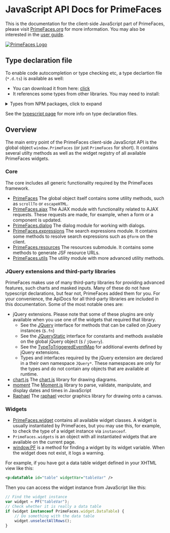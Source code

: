 # JavaScript API Docs for PrimeFaces

This is the documentation for the client-side JavaScript part of PrimeFaces, please visit [PrimeFaces.org](https://www.primefaces.org) for more information. You may also 
be interested in the [user guide](https://primefaces.github.io/primefaces/).

[![PrimeFaces Logo](https://www.primefaces.org/wp-content/uploads/2016/10/prime_logo_new.png)](https://www.primefaces.org/showcase)

## Type declaration file

To enable code autocompletion or type checking etc, a type declartion file (`*.d.ts`) is available as well:

* You can download it from here: [click](../PrimeFaces.d.ts)
* It references some types from other libraries. You may need to install:

<details>
<summary>Types from NPM packages, click to expand </summary>

```sh
npm install --save-dev @types/jquery
npm install --save-dev @types/jqueryui
npm install --save-dev @types/chart.js
npm install --save-dev @types/googlemaps
npm install --save-dev @types/jquery.fileupload
npm install --save-dev @fullcalendar/core
npm install --save-dev @fullcalendar/daygrid
npm install --save-dev @fullcalendar/interaction
npm install --save-dev @fullcalendar/list
npm install --save-dev @fullcalendar/moment
npm install --save-dev @fullcalendar/timegrid
npm install --save-dev quill
npm install --save-dev moment
npm install --save-dev vis-timeline
npm install --save-dev vis-data
```

</details>

See the [typescript page](https://www.typescriptlang.org/docs/handbook/declaration-files/introduction.html) for more
info on type declaration files.

## Overview

The main entry point of the PrimeFaces client-side JavaScript API is the global object `window.PrimeFaces` (or just
`PrimeFaces` for short). It contains several utilty methods as well as the widget registry of all available PrimeFaces
widgets.

### Core

The core includes all generic functionality required by the PrimeFaces framework.

* [PrimeFaces](./modules/primefaces.html) The global object itself contains some utility methods, such as `scrollTo` or
`escapeHTML`.
* [PrimeFaces.ajax](./modules/primefaces.ajax.html) The AJAX module with functionality related to AJAX requests. These
requests are made, for example, when a form or a component is updated.
* [PrimeFaces.dialog](./modules/primefaces.dialog.html) The dialog module for working with dialogs.
* [PrimeFaces.expressions](./modules/primefaces.expressions.html) The search expressions module. It contains some
methods to resolve search expressions such as `@form` on the client.
* [PrimeFaces.resources](./modules/primefaces.resources.html) The resources submodule. It contains some methods to
generate JSF resource URLs.
* [PrimeFaces.utils](./modules/primefaces.utils.html) The utility module with more advanced utility methods.

### JQuery extensions and third-party libraries

PrimeFaces makes use of many third-party libraries for providing advanced features, such charts and masked inputs. Many
of these do not have typescript declarations, but fear not, PrimeFaces added them for you. For your convenience, the
ApiDocs for all third-party libraries are included in this documentation. Some of the most notable ones are:

* jQuery extensions. Please note that some of these plugins are only available when you use one of the widgets that
required that library.
    * See the [JQuery](./modules/jquery.html) interface for methods that can be called on jQuery instances (`$.fn`)
    * See the [JQueryStatic](./interfaces/jquerystatic.html) interface for constants and methods available on the global
      jQuery object (`$` / `jQuery`).
    * See the [TypeToTriggeredEventMap](./interfaces/jquery.typetotriggeredeventmap.html) for additional events defined
      by jQuery extensions. 
    * Types and interfaces required by the jQuery extension are declared in a their own namespace `JQuery*`. These
      namespaces are only for the types and do not contain any objects that are available at runtime. 
* [chart.js](./classes/chart.html) The [chart.js](https://www.chartjs.org/) library for drawing diagrams.
* [moment](./modules/moment.html) The [Moment.js](https://momentjs.com/) library to parse, validate, manipulate, and
  display dates and times in JavaScript
* [Raphael](./modules/raphael.html) The [raphael](https://dmitrybaranovskiy.github.io/raphael/) vector graphics library
  for drawing onto a canvas.

### Widgets

* [PrimeFaces.widget](./modules/primefaces.widget.html) contains all available widget classes. A widget is usually
instantiated by PrimeFaces, but you may use this, for example, to check the type of a widget instance via `instanceof`.
* `PrimeFaces.widgets` is an object with all instantiated widgets that are available on the current page.
* [window.PF](./globals.html#pf) is a method for finding a widget by its widget variable. When the widget does not
exist, it logs a warning.

For example, if you have got a data table widget defined in your XHTML view like this:

```xml
<p:dataTable id="table" widgetVar="tableVar" />
```

Then you can access the widget instance from JavaScript like this:

```javascript
// Find the widget instance
var widget = PF("tableVar");
// Check whether it is really a data table
if (widget instanceof PrimeFaces.widget.DataTable) {
    // Do something with the data table
    widget.unselectAllRows();
}
```